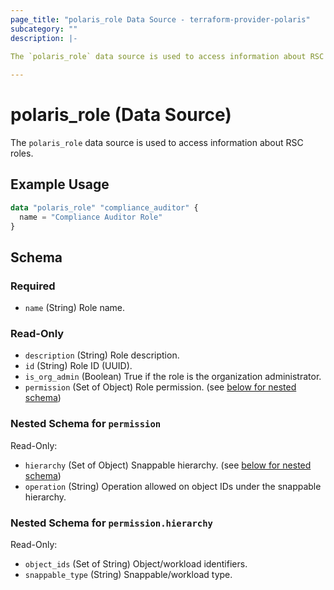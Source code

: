 ```yaml
---
page_title: "polaris_role Data Source - terraform-provider-polaris"
subcategory: ""
description: |-
  
The `polaris_role` data source is used to access information about RSC roles.

---
```


# polaris_role (Data Source)


The `polaris_role` data source is used to access information about RSC roles.



## Example Usage

```terraform
data "polaris_role" "compliance_auditor" {
  name = "Compliance Auditor Role"
}
```


## Schema

### Required

- `name` (String) Role name.

### Read-Only

- `description` (String) Role description.
- `id` (String) Role ID (UUID).
- `is_org_admin` (Boolean) True if the role is the organization administrator.
- `permission` (Set of Object) Role permission. (see [below for nested schema](#nestedatt--permission))

<a id="nestedatt--permission"></a>
### Nested Schema for `permission`

Read-Only:

- `hierarchy` (Set of Object) Snappable hierarchy. (see [below for nested schema](#nestedobjatt--permission--hierarchy))
- `operation` (String) Operation allowed on object IDs under the snappable hierarchy.

<a id="nestedobjatt--permission--hierarchy"></a>
### Nested Schema for `permission.hierarchy`

Read-Only:

- `object_ids` (Set of String) Object/workload identifiers.
- `snappable_type` (String) Snappable/workload type.
